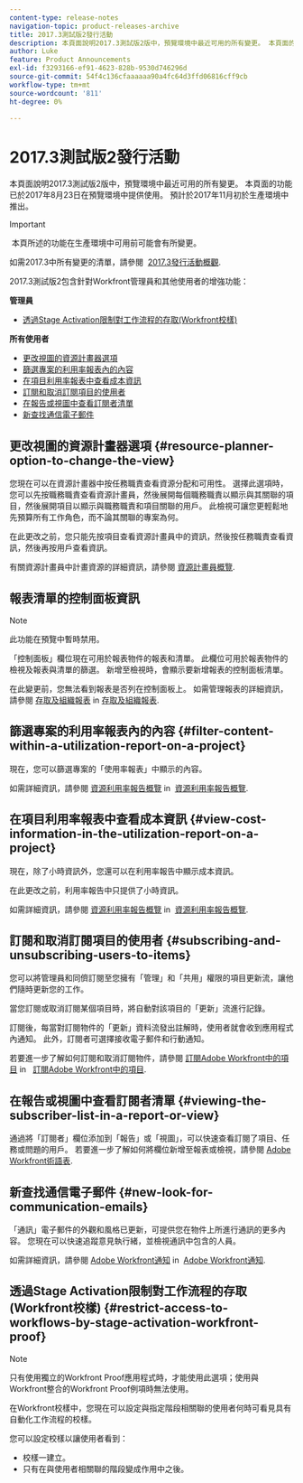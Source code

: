 ```yaml
---
content-type: release-notes
navigation-topic: product-releases-archive
title: 2017.3測試版2發行活動
description: 本頁面說明2017.3測試版2版中，預覽環境中最近可用的所有變更。 本頁面的功能已於2017年8月23日在預覽環境中提供使用。 預計於2017年11月初於生產環境中推出。
author: Luke
feature: Product Announcements
exl-id: f3293166-ef91-4623-828b-9530d746296d
source-git-commit: 54f4c136cfaaaaaa90a4fc64d3ffd06816cff9cb
workflow-type: tm+mt
source-wordcount: '811'
ht-degree: 0%

---
```


# 2017.3測試版2發行活動

本頁面說明2017.3測試版2版中，預覽環境中最近可用的所有變更。 本頁面的功能已於2017年8月23日在預覽環境中提供使用。 預計於2017年11月初於生產環境中推出。

>[!IMPORTANT]
>
> 本頁所述的功能在生產環境中可用前可能會有所變更。

如需2017.3中所有變更的清單，請參閱  [2017.3發行活動概觀](../../../../product-announcements/product-releases/quarterly-release-archive/2017.3-release-activity/2017.3-release-activity-overview.md).

2017.3測試版2包含針對Workfront管理員和其他使用者的增強功能：

**管理員**

* [透過Stage Activation限制對工作流程的存取(Workfront校樣)](#restrict-access-to-workflows-by-stage-activation-workfront-proof)

**所有使用者**

* [更改視圖的資源計畫器選項](#resource-planner-option-to-change-the-view)
* [篩選專案的利用率報表內的內容](#filter-content-within-a-utilization-report-on-a-project)
* [在項目利用率報表中查看成本資訊](#view-cost-information-in-the-utilization-report-on-a-project)
* [訂閱和取消訂閱項目的使用者](#subscribing-and-unsubscribing-users-to-items)
* [在報告或視圖中查看訂閱者清單](#viewing-the-subscriber-list-in-a-report-or-view)
* [新查找通信電子郵件](#new-look-for-communication-emails)

## 更改視圖的資源計畫器選項 {#resource-planner-option-to-change-the-view}

您現在可以在資源計畫器中按任務職責查看資源分配和可用性。 選擇此選項時，您可以先按職務職責查看資源計畫員，然後展開每個職務職責以顯示與其關聯的項目，然後展開項目以顯示與職務職責和項目關聯的用戶。 此檢視可讓您更輕鬆地先預算所有工作角色，而不論其關聯的專案為何。

在此更改之前，您只能先按項目查看資源計畫員中的資訊，然後按任務職責查看資訊，然後再按用戶查看資訊。

有關資源計畫員中計畫資源的詳細資訊，請參閱 [資源計畫員概覽](../../../../resource-mgmt/resource-planning/get-started-resource-planner.md).

## 報表清單的控制面板資訊

>[!NOTE]
此功能在預覽中暫時禁用。

「控制面板」欄位現在可用於報表物件的報表和清單。 此欄位可用於報表物件的檢視及報表與清單的篩選。 新增至檢視時，會顯示要新增報表的控制面板清單。

在此變更前，您無法看到報表是否列在控制面板上。 如需管理報表的詳細資訊，請參閱 [存取及組織報表](../../../../reports-and-dashboards/reports/report-usage/access-organize-reports.md) in [存取及組織報表](../../../../reports-and-dashboards/reports/report-usage/access-organize-reports.md).

## 篩選專案的利用率報表內的內容 {#filter-content-within-a-utilization-report-on-a-project}

現在，您可以篩選專案的「使用率報表」中顯示的內容。

如需詳細資訊，請參閱 [資源利用率報告概覽](../../../../reports-and-dashboards/reports/using-built-in-reports/resource-utilization-report.md) in  [資源利用率報告概覽](../../../../reports-and-dashboards/reports/using-built-in-reports/resource-utilization-report.md).

## 在項目利用率報表中查看成本資訊 {#view-cost-information-in-the-utilization-report-on-a-project}

現在，除了小時資訊外，您還可以在利用率報告中顯示成本資訊。

在此更改之前，利用率報告中只提供了小時資訊。

如需詳細資訊，請參閱 [資源利用率報告概覽](../../../../reports-and-dashboards/reports/using-built-in-reports/resource-utilization-report.md) in  [資源利用率報告概覽](../../../../reports-and-dashboards/reports/using-built-in-reports/resource-utilization-report.md).

## 訂閱和取消訂閱項目的使用者 {#subscribing-and-unsubscribing-users-to-items}

您可以將管理員和同儕訂閱至您擁有「管理」和「共用」權限的項目更新流，讓他們隨時更新您的工作。

當您訂閱或取消訂閱某個項目時，將自動對該項目的「更新」流進行記錄。

訂閱後，每當對訂閱物件的「更新」資料流發出註解時，使用者就會收到應用程式內通知。 此外，訂閱者可選擇接收電子郵件和行動通知。

若要進一步了解如何訂閱和取消訂閱物件，請參閱 [訂閱Adobe Workfront中的項目](../../../../workfront-basics/using-notifications/subscribe-to-items-in-workfront.md) in   [訂閱Adobe Workfront中的項目](../../../../workfront-basics/using-notifications/subscribe-to-items-in-workfront.md).

## 在報告或視圖中查看訂閱者清單 {#viewing-the-subscriber-list-in-a-report-or-view}

通過將「訂閱者」欄位添加到「報告」或「視圖」，可以快速查看訂閱了項目、任務或問題的用戶。 若要進一步了解如何將欄位新增至報表或檢視，請參閱 [Adobe Workfront術語表](../../../../workfront-basics/navigate-workfront/workfront-navigation/workfront-terminology-glossary.md).

## 新查找通信電子郵件 {#new-look-for-communication-emails}

「通訊」電子郵件的外觀和風格已更新，可提供您在物件上所進行通訊的更多內容。 您現在可以快速追蹤意見執行緒，並檢視通訊中包含的人員。

如需詳細資訊，請參閱 [Adobe Workfront通知](../../../../workfront-basics/using-notifications/wf-notifications.md) in  [Adobe Workfront通知](../../../../workfront-basics/using-notifications/wf-notifications.md).

## 透過Stage Activation限制對工作流程的存取(Workfront校樣) {#restrict-access-to-workflows-by-stage-activation-workfront-proof}

>[!NOTE]
只有使用獨立的Workfront Proof應用程式時，才能使用此選項；使用與Workfront整合的Workfront Proof例項時無法使用。

在Workfront校樣中，您現在可以設定與指定階段相關聯的使用者何時可看見具有自動化工作流程的校樣。

您可以設定校樣以讓使用者看到：

* 校樣一建立。
* 只有在與使用者相關聯的階段變成作用中之後。 
